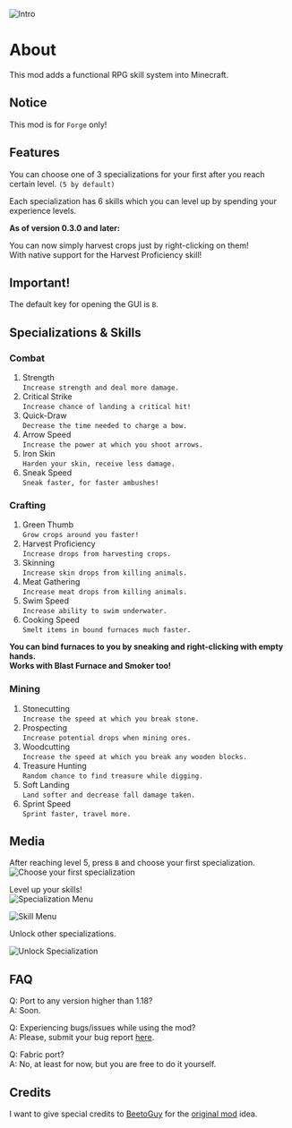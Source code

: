 ![Intro](https://i.ibb.co/dmDRsfw/intro.png)

# About

This mod adds a functional RPG skill system into Minecraft.

## Notice

This mod is for `Forge` only!

## Features

You can choose one of 3 specializations for your first after you reach certain level. `(5 by default)`

Each specialization has 6 skills which you can level up by spending your experience levels.

**As of version 0.3.0 and later:**

You can now simply harvest crops just by right-clicking on them!  
With native support for the Harvest Proficiency skill!

## Important!

The default key for opening the GUI is `B`.

## Specializations & Skills

### Combat

1. Strength  
   `Increase strength and deal more damage.`
2. Critical Strike  
   `Increase chance of landing a critical hit!`
3. Quick-Draw  
   `Decrease the time needed to charge a bow.`
4. Arrow Speed  
   `Increase the power at which you shoot arrows.`
5. Iron Skin  
   `Harden your skin, receive less damage.`
6. Sneak Speed  
   `Sneak faster, for faster ambushes!`

### Crafting

1. Green Thumb  
   `Grow crops around you faster!`
2. Harvest Proficiency  
   `Increase drops from harvesting crops.`
3. Skinning  
   `Increase skin drops from killing animals.`
4. Meat Gathering  
   `Increase meat drops from killing animals.`
5. Swim Speed  
   `Increase ability to swim underwater.`
6. Cooking Speed  
   `Smelt items in bound furnaces much faster.`

**You can bind furnaces to you by sneaking and right-clicking with empty hands.**  
**Works with Blast Furnace and Smoker too!**

### Mining

1. Stonecutting  
   `Increase the speed at which you break stone.`
2. Prospecting  
   `Increase potential drops when mining ores.`
3. Woodcutting  
   `Increase the speed at which you break any wooden blocks.`
4. Treasure Hunting  
   `Random chance to find treasure while digging.`
5. Soft Landing  
   `Land softer and decrease fall damage taken.`
6. Sprint Speed  
   `Sprint faster, travel more.`

## Media

After reaching level 5, press `B` and choose your first specialization.  
![Choose your first specialization](https://i.ibb.co/Snztyth/choose.gif)

Level up your skills!  
![Specialization Menu](https://i.ibb.co/T1hjBL3/spec.png)

![Skill Menu](https://i.ibb.co/7vZpFDw/skill.png)

Unlock other specializations.

![Unlock Specialization](https://i.ibb.co/72GjxBS/unlock-spec.png)

## FAQ

Q: Port to any version higher than 1.18?  
A: Soon.

Q: Experiencing bugs/issues while using the mod?  
A: Please, submit your bug report [here](https://github.com/darkorg69/better-leveling/issues).

Q: Fabric port?  
A: No, at least for now, but you are free to do it yourself.

## Credits

I want to give special credits to [BeetoGuy](https://www.curseforge.com/members/beetoguy) for
the [original mod](https://www.curseforge.com/minecraft/mc-mods/level-up) idea.